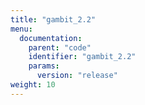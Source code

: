 ```yaml
---
title: "gambit_2.2"
menu:
  documentation:
    parent: "code"
    identifier: "gambit_2.2"
    params:
      version: "release"
weight: 10
---
```


